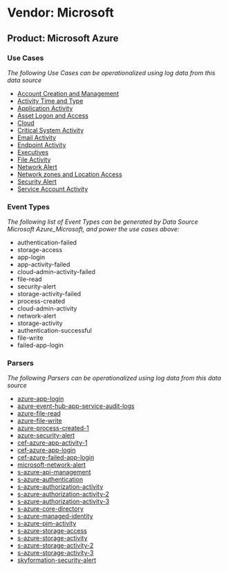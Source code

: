 Vendor: Microsoft
=================
Product: Microsoft Azure
------------------------

### Use Cases

_The following Use Cases can be operationalized using log data from this data source_

* [Account Creation and Management](../UseCases/usecase_account_creation_and_management.md)
* [Activity Time  and Type](../UseCases/usecase_activity_time__and_type.md)
* [Application Activity](../UseCases/usecase_application_activity.md)
* [Asset Logon and Access](../UseCases/usecase_asset_logon_and_access.md)
* [Cloud](../UseCases/usecase_cloud.md)
* [Critical System Activity](../UseCases/usecase_critical_system_activity.md)
* [Email Activity](../UseCases/usecase_email_activity.md)
* [Endpoint Activity](../UseCases/usecase_endpoint_activity.md)
* [Executives](../UseCases/usecase_executives.md)
* [File Activity](../UseCases/usecase_file_activity.md)
* [Network Alert](../UseCases/usecase_network_alert.md)
* [Network zones and Location Access](../UseCases/usecase_network_zones_and_location_access.md)
* [Security Alert](../UseCases/usecase_security_alert.md)
* [Service Account Activity](../UseCases/usecase_service_account_activity.md)


### Event Types

_The following list of Event Types can be generated by Data Source Microsoft Azure_Microsoft, and power the use cases above:_

- authentication-failed
- storage-access
- app-login
- app-activity-failed
- cloud-admin-activity-failed
- file-read
- security-alert
- storage-activity-failed
- process-created
- cloud-admin-activity
- network-alert
- storage-activity
- authentication-successful
- file-write
- failed-app-login


### Parsers

_The following Parsers can be operationalized using log data from this data source_

* [azure-app-login](../Parsers/parserContent_azure-app-login.md)
* [azure-event-hub-app-service-audit-logs](../Parsers/parserContent_azure-event-hub-app-service-audit-logs.md)
* [azure-file-read](../Parsers/parserContent_azure-file-read.md)
* [azure-file-write](../Parsers/parserContent_azure-file-write.md)
* [azure-process-created-1](../Parsers/parserContent_azure-process-created-1.md)
* [azure-security-alert](../Parsers/parserContent_azure-security-alert.md)
* [cef-azure-app-activity-1](../Parsers/parserContent_cef-azure-app-activity-1.md)
* [cef-azure-app-login](../Parsers/parserContent_cef-azure-app-login.md)
* [cef-azure-failed-app-login](../Parsers/parserContent_cef-azure-failed-app-login.md)
* [microsoft-network-alert](../Parsers/parserContent_microsoft-network-alert.md)
* [s-azure-api-management](../Parsers/parserContent_s-azure-api-management.md)
* [s-azure-authentication](../Parsers/parserContent_s-azure-authentication.md)
* [s-azure-authorization-activity](../Parsers/parserContent_s-azure-authorization-activity.md)
* [s-azure-authorization-activity-2](../Parsers/parserContent_s-azure-authorization-activity-2.md)
* [s-azure-authorization-activity-3](../Parsers/parserContent_s-azure-authorization-activity-3.md)
* [s-azure-core-directory](../Parsers/parserContent_s-azure-core-directory.md)
* [s-azure-managed-identity](../Parsers/parserContent_s-azure-managed-identity.md)
* [s-azure-pim-activity](../Parsers/parserContent_s-azure-pim-activity.md)
* [s-azure-storage-access](../Parsers/parserContent_s-azure-storage-access.md)
* [s-azure-storage-activity](../Parsers/parserContent_s-azure-storage-activity.md)
* [s-azure-storage-activity-2](../Parsers/parserContent_s-azure-storage-activity-2.md)
* [s-azure-storage-activity-3](../Parsers/parserContent_s-azure-storage-activity-3.md)
* [skyformation-security-alert](../Parsers/parserContent_skyformation-security-alert.md)
